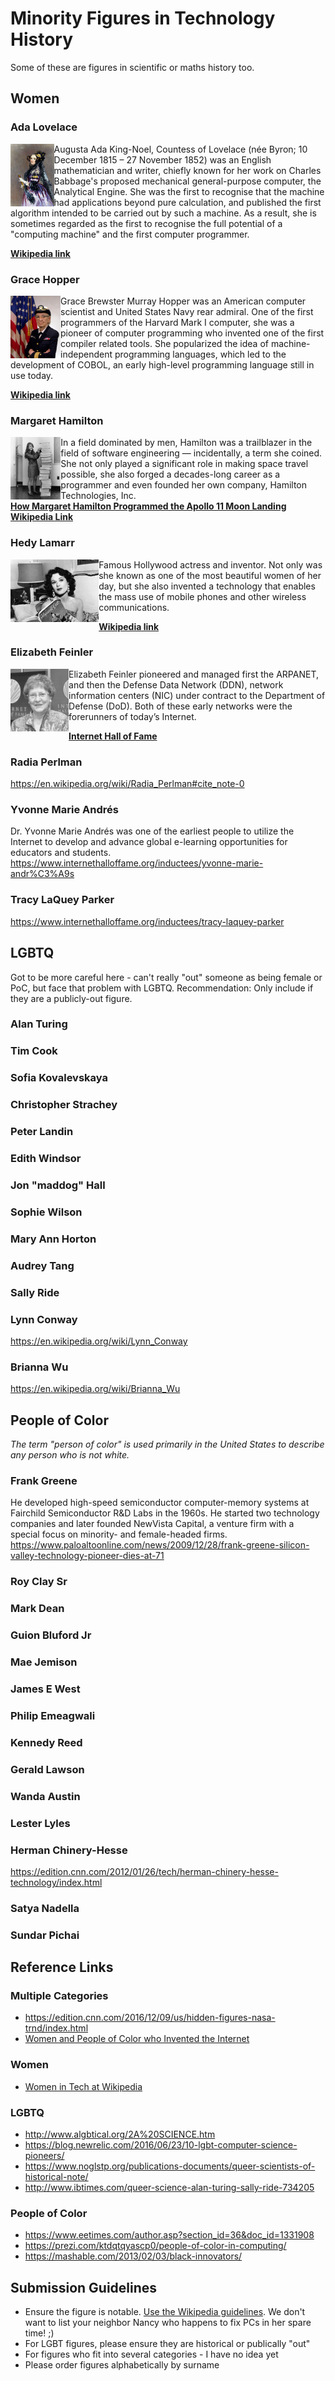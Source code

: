 # Minority Figures in Technology History

Some of these are figures in scientific or maths history too. 

## Women

### Ada Lovelace
<img src="images/figures/ada_lovelace.jpg" align="left" height="100px">
Augusta Ada King-Noel, Countess of Lovelace (née Byron; 10 December 1815 – 27 November 1852) was an English mathematician and writer, chiefly known for her work on Charles Babbage's proposed mechanical general-purpose computer, the Analytical Engine. She was the first to recognise that the machine had applications beyond pure calculation, and published the first algorithm intended to be carried out by such a machine. As a result, she is sometimes regarded as the first to recognise the full potential of a "computing machine" and the first computer programmer.

**[Wikipedia link](https://en.wikipedia.org/wiki/Ada_Lovelace)**

### Grace Hopper
<img src="images/figures/grace_hopper.jpg" align="left" height="100px">
Grace Brewster Murray Hopper was an American computer scientist and United States Navy rear admiral. One of the first programmers of the Harvard Mark I computer, she was a pioneer of computer programming who invented one of the first compiler related tools. She popularized the idea of machine-independent programming languages, which led to the development of COBOL, an early high-level programming language still in use today.

**[Wikipedia link](https://en.wikipedia.org/wiki/Grace_Hopper)**

### Margaret Hamilton
<img src="images/figures/margaret_hamilton.jpg" align="left" height="100px">
In a field dominated by men, Hamilton was a trailblazer in the field of software engineering — incidentally, a term she coined. She not only played a significant role in making space travel possible, she also forged a decades-long career as a programmer and even founded her own company, Hamilton Technologies, Inc.
<br>
<strong><a href="https://iq.intel.com/margaret-hamilton-programmed-apollo-11-moon-landing/">How Margaret Hamilton Programmed the Apollo 11 Moon Landing</a></strong><br>
<strong><a href="https://en.wikipedia.org/wiki/Margaret_Hamilton_(scientist)">Wikipedia Link</a></strong>

### Hedy Lamarr
<img src="images/figures/hedy_lamarr.jpg" align="left" height="100px">
Famous Hollywood actress and inventor. Not only was she known as one of the most beautiful women of her day, but she also invented a technology that enables the mass use of mobile phones and other wireless communications.

**[Wikipedia link](https://en.wikipedia.org/wiki/Hedy_Lamarr#Inventor)**

### Elizabeth Feinler
<img src="images/figures/elizabeth_feinler.jpg" align="left" height="100px">
Elizabeth Feinler pioneered and managed first the ARPANET, and then the Defense Data Network (DDN), network information centers (NIC) under contract to the Department of Defense (DoD). Both of these early networks were the forerunners of today’s Internet.

**[Internet Hall of Fame](https://www.internethalloffame.org//inductees/elizabeth-feinler)**

### Radia Perlman
https://en.wikipedia.org/wiki/Radia_Perlman#cite_note-0

### Yvonne Marie Andrés
Dr. Yvonne Marie Andrés was one of the earliest people to utilize the Internet to develop and advance global e-learning opportunities for educators and students.
https://www.internethalloffame.org/inductees/yvonne-marie-andr%C3%A9s

### Tracy LaQuey Parker
https://www.internethalloffame.org/inductees/tracy-laquey-parker

## LGBTQ
Got to be more careful here - can't really "out" someone as being female or PoC, but face that problem with LGBTQ. Recommendation: Only include if they are a publicly-out figure.

### Alan Turing

### Tim Cook

### Sofia Kovalevskaya

### Christopher Strachey

### Peter Landin

### Edith Windsor

### Jon "maddog" Hall

### Sophie Wilson

### Mary Ann Horton

### Audrey Tang

### Sally Ride

### Lynn Conway
https://en.wikipedia.org/wiki/Lynn_Conway

### Brianna Wu
https://en.wikipedia.org/wiki/Brianna_Wu

## People of Color
*The term "person of color" is used primarily in the United States to describe any person who is not white.*

### Frank Greene
He developed high-speed semiconductor computer-memory systems at Fairchild Semiconductor R&D Labs in the 1960s. He started two technology companies and later founded NewVista Capital, a venture firm with a special focus on minority- and female-headed firms.
https://www.paloaltoonline.com/news/2009/12/28/frank-greene-silicon-valley-technology-pioneer-dies-at-71

### Roy Clay Sr

### Mark Dean

### Guion Bluford Jr

### Mae Jemison

### James E West

### Philip Emeagwali

### Kennedy Reed

### Gerald Lawson

### Wanda Austin

### Lester Lyles

### Herman Chinery-Hesse
https://edition.cnn.com/2012/01/26/tech/herman-chinery-hesse-technology/index.html

### Satya Nadella

### Sundar Pichai

## Reference Links

### Multiple Categories

* https://edition.cnn.com/2016/12/09/us/hidden-figures-nasa-trnd/index.html
* [Women and People of Color who Invented the Internet](http://msmagazine.com/blog/2012/06/04/the-women-and-people-of-color-who-invented-the-internet/)

### Women
* [Women in Tech at Wikipedia](https://en.wikipedia.org/wiki/Category:Women_in_technology)

### LGBTQ

* http://www.algbtical.org/2A%20SCIENCE.htm
* https://blog.newrelic.com/2016/06/23/10-lgbt-computer-science-pioneers/
* https://www.noglstp.org/publications-documents/queer-scientists-of-historical-note/
* http://www.ibtimes.com/queer-science-alan-turing-sally-ride-734205

### People of Color

* https://www.eetimes.com/author.asp?section_id=36&doc_id=1331908
* https://prezi.com/ktdqtqyascp0/people-of-color-in-computing/
* https://mashable.com/2013/02/03/black-innovators/

## Submission Guidelines

* Ensure the figure is notable. [Use the Wikipedia guidelines](https://en.wikipedia.org/wiki/Wikipedia:Notability). We don't want to list your neighbor Nancy who happens to fix PCs in her spare time! ;)
* For LGBT figures, please ensure they are historical or publically "out"
* For figures who fit into several categories - I have no idea yet
* Please order figures alphabetically by surname
